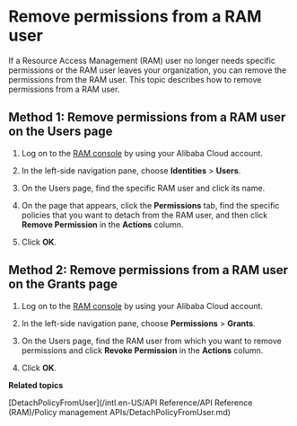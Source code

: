 # Remove permissions from a RAM user

If a Resource Access Management \(RAM\) user no longer needs specific permissions or the RAM user leaves your organization, you can remove the permissions from the RAM user. This topic describes how to remove permissions from a RAM user.

## Method 1: Remove permissions from a RAM user on the Users page

1.  Log on to the [RAM console](https://ram.console.aliyun.com/) by using your Alibaba Cloud account.

2.  In the left-side navigation pane, choose **Identities** \> **Users**.

3.  On the Users page, find the specific RAM user and click its name.

4.  On the page that appears, click the **Permissions** tab, find the specific policies that you want to detach from the RAM user, and then click **Remove Permission** in the **Actions** column.

5.  Click **OK**.


## Method 2: Remove permissions from a RAM user on the Grants page

1.  Log on to the [RAM console](https://ram.console.aliyun.com/) by using your Alibaba Cloud account.

2.  In the left-side navigation pane, choose **Permissions** \> **Grants**.

3.  On the Users page, find the RAM user from which you want to remove permissions and click **Revoke Permission** in the **Actions** column.

4.  Click **OK**.


**Related topics**  


[DetachPolicyFromUser](/intl.en-US/API Reference/API Reference (RAM)/Policy management APIs/DetachPolicyFromUser.md)

